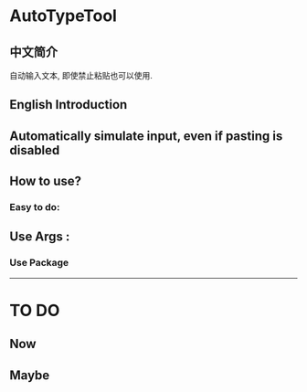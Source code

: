 # AutoTypeTool

## 中文简介

自动输入文本, 即使禁止粘贴也可以使用. 

## English Introduction

Automatically simulate input, even if pasting is disabled
---

## How to use?

### Easy to do:

## Use Args :

### Use Package


---

# TO DO

## Now


## Maybe

